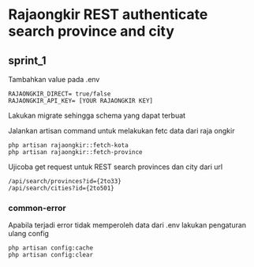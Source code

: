 # Rajaongkir REST authenticate search province and city

## sprint_1

Tambahkan value pada .env 
```
RAJAONGKIR_DIRECT= true/false
RAJAONGKIR_API_KEY= [YOUR RAJAONGKIR KEY]

```
Lakukan migrate sehingga schema yang dapat terbuat

Jalankan artisan command untuk melakukan fetc data dari raja ongkir
```
php artisan rajaongkir::fetch-kota
php artisan rajaongkir::fetch-province
```

Ujicoba get request untuk REST search provinces dan city dari url
```
/api/search/provinces?id={2to33}
/api/search/cities?id={2to501}
```

### common-error

Apabila terjadi error tidak memperoleh data dari .env lakukan pengaturan ulang config
```
php artisan config:cache
php artisan config:clear

```